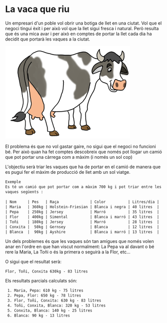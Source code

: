 La vaca que riu
======================
Un empresari d'un poble vol obrir una botiga de llet en una ciutat. Vol que el negoci tingui èxit i per això vol que la llet sigui fresca i natural. Però resulta que és una mica avar i per això en comptes de portar la llet cada dia ha decidit que portarà les vaques a la ciutat.

![Vaca](imatges/vaca.png)

El problema és que no vol gastar gaire, no sigui que el negoci no funcioni bé. Per això quan ha fet comptes descobreix que només pot llogar un camió que pot portar una càrrega com a màxim (i només un sol cop)

L'objectiu serà triar les vaques que ha de portar en el camió de manera que es pugui fer el màxim de producció de llet amb un sol viatge.

    Exemple
    Es té un camió que pot portar com a màxim 700 kg i pot triar entre les vaques següents :

    | Nom     | Pes   | Raça              | Color          | Litres/dia |
    | Maria   | 360kg | Holstein-Friesian | Blanca i negra | 40 litres  |
    | Pepa    | 250kg | Jersey            | Marró          | 35 litres  |
    | Flor    | 400kg | Simental          | Blanca i marró | 43 litres  |
    | Toñi    | 180kg | Jersey            | Marró          | 28 litres  |
    | Conxita |  50kg | Gernsey           | Blanca         | 12 litres  |
    | Blanca  |  90kg | Ayshire           | Blanca i marró | 13 litres  |

Un dels problemes és que les vaques són tan amigues que només volen anar en l'ordre en que han viscut normalment: La Pepa va al davant o bé rere la Maria, La Toñi o és la primera o seguirà a la Flor, etc...

O sigui que el resultat serà:

    Flor, Toñi, Conxita 630kg - 83 litres

 Els resultats parcials calculats són:

     1. Maria, Pepa: 610 kg - 75 litres
     2. Pepa, Flor: 650 kg - 78 litres
     3. Flor, Toñi, Conxita: 630 kg - 83 litres
     4. Toñi, Conxita, Blanca: 320 kg - 53 litres
     5. Conxita, Blanca: 140 kg - 25 litres
     6. Blanca: 90 kg - 13 litres
